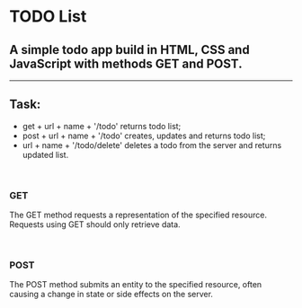 # TODO List

## A simple todo app build in HTML, CSS and JavaScript with methods GET and POST.
-----------

## Task:

* get + url + name + '/todo' returns todo list;
* post + url + name + '/todo' creates, updates and returns todo list;
* url + name + '/todo/delete' deletes a todo from the server and returns updated list.

&nbsp; 

### GET 
 The GET method requests a representation of the specified resource. Requests using GET should only retrieve data.

&nbsp;

### POST 
 The POST method submits an entity to the specified resource, often causing a change in state or side effects on the server.



&nbsp;




